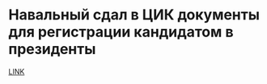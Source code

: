 # Навальный сдал в ЦИК документы для регистрации кандидатом в президенты



[LINK](https://varlamov.ru/2719236.html)